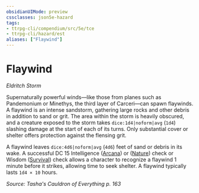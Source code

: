 ```yaml
---
obsidianUIMode: preview
cssclasses: json5e-hazard
tags:
- ttrpg-cli/compendium/src/5e/tce
- ttrpg-cli/hazard/est
aliases: ["Flaywind"]
---
```

# Flaywind
*Eldritch Storm*  

Supernaturally powerful winds—like those from planes such as Pandemonium or Minethys, the third layer of Carceri—can spawn flaywinds. A flaywind is an intense sandstorm, gathering large rocks and other debris in addition to sand or grit. The area within the storm is heavily obscured, and a creature exposed to the storm takes `dice:1d4|noform|avg` (`1d4`) slashing damage at the start of each of its turns. Only substantial cover or shelter offers protection against the flensing grit.

A flaywind leaves `dice:4d6|noform|avg` (`4d6`) feet of sand or debris in its wake. A successful DC 15 Intelligence ([Arcana](3-Compendium/rules/skills.md#Arcana)) or ([Nature](3-Compendium/rules/skills.md#Nature)) check or Wisdom ([Survival](3-Compendium/rules/skills.md#Survival)) check allows a character to recognize a flaywind 1 minute before it strikes, allowing time to seek shelter. A flaywind typically lasts `1d4 × 10` hours.

*Source: Tasha's Cauldron of Everything p. 163*